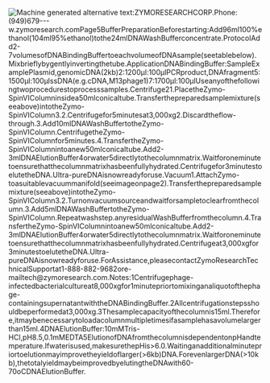 ![Machine generated alternative text:ZYMORESEARCHCORP.Phone:(949)679---w.zymoresearch.comPage5BufferPreparationBeforestarting:Add96ml100%ethanol(104ml95%ethanol)tothe24mlDNAWashBufferconcentrate.ProtocolAdd2-7volumesofDNABindingBuffertoeachvolumeofDNAsample(seetablebelow).Mixbrieflybygentlyinvertingthetube.ApplicationDNABindingBuffer:SampleExamplePlasmid,genomicDNA(2kb)2:1200µl:100µlPCRproduct,DNAfragment5:1500µl:100µlssDNA(e.g.cDNA,M13phage1)7:1700µl:100µlUseanyofthefollowingtwoprocedurestoprocesssamples.Centrifuge21.PlacetheZymo-SpinVIColumninsidea50mlconicaltube.Transferthepreparedsamplemixture(seeabove)intotheZymo-SpinVIColumn3.2.Centrifugefor5minutesat3,000xg2.Discardtheflow-through.3.Add10mlDNAWashBuffertotheZymo-SpinVIColumn.CentrifugetheZymo-SpinVIColumnfor5minutes.4.TransfertheZymo-SpinVIColumnintoanew50mlconicaltube.Add2-3mlDNAElutionBuffer4orwater5directlytothecolumnmatrix.Waitforoneminutetoensurethatthecolumnmatrixhasbeenfullyhydrated.Centrifugefor3minutestoelutetheDNA.Ultra-pureDNAisnowreadyforuse.Vacuum1.AttachZymo-toasuitablevacuummanifold(seeimageonpage2).Transferthepreparedsamplemixture(seeabove)intotheZymo-SpinVIColumn3.2.Turnonvacuumsourceandwaitforsampletoclearfromthecolumn.3.Add5mlDNAWashBuffertotheZymo-SpinVIColumn.Repeatwashstep.anyresidualWashBufferfromthecolumn.4.TransfertheZymo-SpinVIColumnintoanew50mlconicaltube.Add2-3mlDNAElutionBuffer4orwater5directlytothecolumnmatrix.Waitforoneminutetoensurethatthecolumnmatrixhasbeenfullyhydrated.Centrifugeat3,000xgfor3minutestoelutetheDNA.Ultra-pureDNAisnowreadyforuse.ForAssistance,pleasecontactZymoResearchTechnicalSupportat1-888-882-9682ore-mailtech@zymoresearch.com.Notes:1Centrifugephage-infectedbacterialcultureat8,000xgfor1minutepriortomixinganaliquotofthephage-containingsupernatantwiththeDNABindingBuffer.2Allcentrifugationstepsshouldbeperformedat3,000xg.3Thesamplecapacityofthecolumnis15ml.Therefore,itmaybenecessarytoloadacolumnmultipletimesifasamplehasavolumelargerthan15ml.4DNAElutionBuffer:10mMTris-HCl,pH8.5,0.1mMEDTA5ElutionofDNAfromthecolumnisdependentonpHandtemperature.Ifwaterisused,makesurethepHis>6.0.Waitinganadditionalminutepriortoelutionmayimprovetheyieldoflarger(>6kb)DNA.ForevenlargerDNA(>10kb),thetotalyieldmaybeimprovedbyelutingtheDNAwith60-70oCDNAElutionBuffer.](Exported%20image%2020250102022324-0.png)